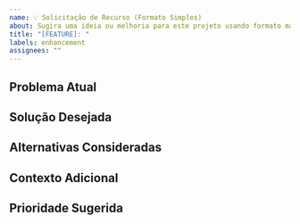 ```yaml
---
name: 💡 Solicitação de Recurso (Formato Simples)
about: Sugira uma ideia ou melhoria para este projeto usando formato markdown
title: "[FEATURE]: "
labels: enhancement
assignees: ""
---
```


## Problema Atual

<!-- Descreva qual problema ou limitação atual você está enfrentando -->

## Solução Desejada

<!-- Descreva a solução que você gostaria -->

## Alternativas Consideradas

<!-- Descreva alternativas que você considerou -->

## Contexto Adicional

<!-- Forneça qualquer contexto adicional, exemplos de uso ou screenshots -->

## Prioridade Sugerida

<!-- Na sua opinião, qual a prioridade desta solicitação? -->
<!-- Baixa (seria legal ter) / Média (melhoraria significativamente) / Alta (resolve um problema importante) -->
